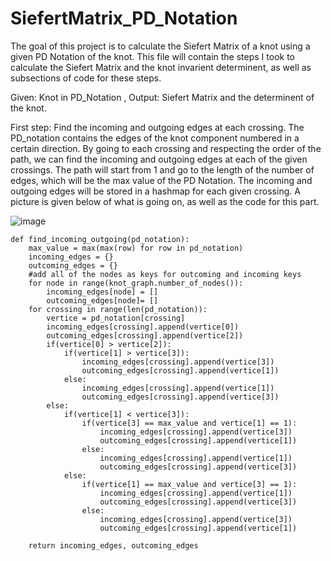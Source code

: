 # SiefertMatrix_PD_Notation

The goal of this project is to calculate the Siefert Matrix of a knot using a given 
PD Notation of the knot. This file will contain the steps I took to calculate the Siefert Matrix 
and the knot invarient determinent, as well as subsections of code for these steps.

Given: Knot in PD_Notation  , Output: Siefert Matrix and the determinent of the knot.

First step: Find the incoming and outgoing edges at each crossing. The PD_notation contains 
the edges of the knot component numbered in a certain direction. By going to each crossing and
respecting the order of the path, we can find the incoming and outgoing edges at each of the given 
crossings. The path will start from 1 and go to the length of the number of edges, which will be the max value
of the PD Notation. The incoming and outgoing edges will be stored in a hashmap for each given crossing. A picture 
is given below of what is going on, as well as the code for this part.

![image](https://github.com/user-attachments/assets/12289547-182a-4438-b1b5-9fdd4c1acffa)
```
def find_incoming_outgoing(pd_notation):
    max_value = max(max(row) for row in pd_notation)
    incoming_edges = {}
    outcoming_edges = {}
    #add all of the nodes as keys for outcoming and incoming keys
    for node in range(knot_graph.number_of_nodes()):
        incoming_edges[node] = []
        outcoming_edges[node]= []
    for crossing in range(len(pd_notation)):
        vertice = pd_notation[crossing]
        incoming_edges[crossing].append(vertice[0])
        outcoming_edges[crossing].append(vertice[2])
        if(vertice[0] > vertice[2]):
            if(vertice[1] > vertice[3]):
                incoming_edges[crossing].append(vertice[3])
                outcoming_edges[crossing].append(vertice[1])
            else:
                incoming_edges[crossing].append(vertice[1])
                outcoming_edges[crossing].append(vertice[3])
        else:
            if(vertice[1] < vertice[3]):
                if(vertice[3] == max_value and vertice[1] == 1):
                    incoming_edges[crossing].append(vertice[3])
                    outcoming_edges[crossing].append(vertice[1])
                else:
                    incoming_edges[crossing].append(vertice[1])
                    outcoming_edges[crossing].append(vertice[3])
            else:
                if(vertice[1] == max_value and vertice[3] == 1):
                    incoming_edges[crossing].append(vertice[1])
                    outcoming_edges[crossing].append(vertice[3])
                else:
                    incoming_edges[crossing].append(vertice[3])
                    outcoming_edges[crossing].append(vertice[1])
                    
    return incoming_edges, outcoming_edges
```






